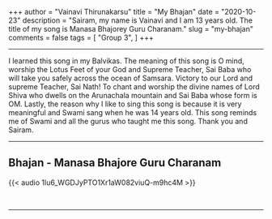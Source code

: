 +++
author = "Vainavi Thirunakarsu"
title = "My Bhajan"
date = "2020-10-23"
description = "Sairam, my name is Vainavi and I am 13 years old. The title of my song is Manasa Bhajorey Guru Charanam."
slug = "my-bhajan"
comments = false
tags = [
    "Group 3",
]
+++

---

I learned this song in my Balvikas. The meaning of this song is O mind, worship the Lotus Feet of your God and Supreme Teacher, Sai Baba who will take you safely across the ocean of Samsara. Victory to our Lord and supreme Teacher, Sai Nath! To chant and worship the divine names of Lord Shiva who dwells on the Arunachala mountain and Sai Baba whose form is OM. Lastly, the reason why I like to sing this song is because it is very meaningful and Swami sang when he was 14 years old. This song reminds me of Swami and all the gurus who taught me this song. Thank you and Sairam.

---

## Bhajan - Manasa Bhajore Guru Charanam

{{< audio 1lu6_WGDJyPTO1Xr1aW082viuQ-m9hc4M >}}

<br>

---
